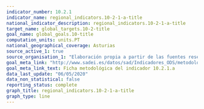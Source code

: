 ```yaml
---
indicator_number: 10.2.1
indicator_name: regional_indicators.10-2-1-a-title
national_indicator_description: regional_indicators.10-2-1-a-title
target_name: global_targets.10-2-title
goal_name: global_goals.10-title
computation_units: units.PT
national_geographical_coverage: Asturias
source_active_1: true
source_organisation_1: "Elaboración propia a partir de las fuentes reseñadas en la ficha metodológica."
goal_meta_link: "http://www.sadei.es/datos/sad/Indicadores_ODS/metodologia/10.2.1.a.pdf"
goal_meta_link_text: Ficha metodológica del indicador 10.2.1.a
data_last_update: "06/05/2020"
data_non_statistical: false
reporting_status: complete
graph_title: regional_indicators.10-2-1-a-title
graph_type: line
---
```

